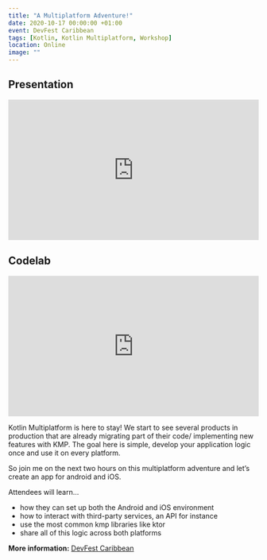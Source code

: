 ```yaml
---
title: "A Multiplatform Adventure!"
date: 2020-10-17 00:00:00 +01:00
event: DevFest Caribbean
tags: [Kotlin, Kotlin Multiplatform, Workshop]
location: Online
image: ""
---
```


## Presentation

<div style="left: 0; width: 100%; height: 0; position: relative; padding-bottom: 56.1972%;">
	<iframe src="https://speakerdeck.com/player/ddcf7f9806d54a4a99a66f13b145f1b2" style="border: 0; top: 0; left: 0; width: 100%; height: 100%; position: absolute;" allowfullscreen scrolling="no" allow="encrypted-media">
	</iframe>
</div>


## Codelab

<div style="left: 0; width: 100%; height: 0; position: relative; padding-bottom: 56.1972%;">
	<iframe title="vimeo-player" src="https://cmota.github.io/kmp-codelabs/" style="border: 0; top: 0; left: 0; width: 100%; height: 100%; position: absolute;" allowfullscreen scrolling="no" allow="encrypted-media">
	</iframe>
</div>


Kotlin Multiplatform is here to stay! We start to see several products in production that are already migrating part of their code/ implementing new features with KMP. The goal here is simple, develop your application logic once and use it on every platform.

So join me on the next two hours on this multiplatform adventure and let’s create an app for android and iOS.

Attendees will learn...
- how they can set up both the Android and iOS environment
- how to interact with third-party services, an API for instance
- use the most common kmp libraries like ktor
- share all of this logic across both platforms


**More information:** <a href="https://gdg.community.dev/events/details/google-gdg-georgetown-presents-devfest-caribbean-2020/" rel="noopener">DevFest Caribbean</a>